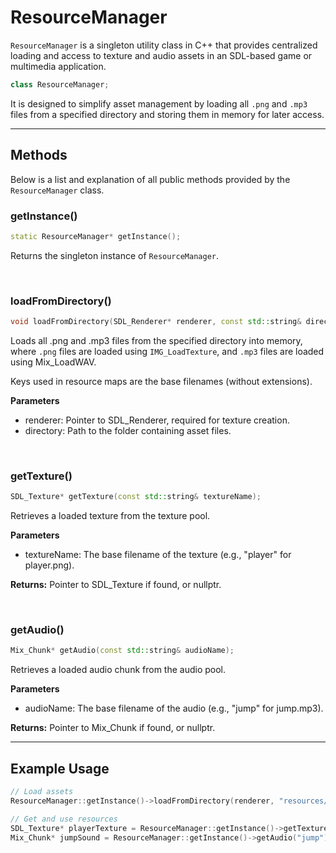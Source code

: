 # ResourceManager

`ResourceManager` is a singleton utility class in C++ 
that provides centralized loading and access to 
texture and audio assets in an SDL-based game or 
multimedia application. 

```c++
class ResourceManager;
```

It is designed to simplify asset management by loading 
all `.png` and `.mp3` files from a specified directory
and storing them in memory for later access.

---

## Methods
Below is a list and explanation of all public methods
provided by the `ResourceManager` class.

### getInstance()

```c++
static ResourceManager* getInstance();
```

Returns the singleton instance of `ResourceManager`.

<br>

### loadFromDirectory()

```c++
void loadFromDirectory(SDL_Renderer* renderer, const std::string& directory);
```

Loads all .png and .mp3 files from the specified 
directory into memory, where `.png` files are loaded 
using `IMG_LoadTexture`, and `.mp3` files are loaded 
using Mix_LoadWAV.

Keys used in resource maps are the base filenames (without extensions).

**Parameters**
- renderer: Pointer to SDL_Renderer, required for texture creation.
- directory: Path to the folder containing asset files.

<br>

### getTexture()

```c++
SDL_Texture* getTexture(const std::string& textureName);
```
Retrieves a loaded texture from the texture pool.

**Parameters**
- textureName: The base filename of the texture (e.g., "player" for player.png).

**Returns:**
Pointer to SDL_Texture if found, or nullptr.

<br>

### getAudio()

```c++
Mix_Chunk* getAudio(const std::string& audioName);
```

Retrieves a loaded audio chunk from the audio pool.

**Parameters**
- audioName: The base filename of the audio (e.g., "jump" for jump.mp3).

**Returns:**
Pointer to Mix_Chunk if found, or nullptr.

---

## Example Usage

```c++
// Load assets
ResourceManager::getInstance()->loadFromDirectory(renderer, "resources/");

// Get and use resources
SDL_Texture* playerTexture = ResourceManager::getInstance()->getTexture("player");
Mix_Chunk* jumpSound = ResourceManager::getInstance()->getAudio("jump");
```